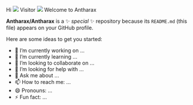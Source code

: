 Hi ![](https://profile-counter.glitch.me/Antharax/count.svg) Visitor ![](https://user-images.githubusercontent.com/18350557/176309783-0785949b-9127-417c-8b55-ab5a4333674e.gif) Welcome to Antharax


**Antharax/Antharax** is a ✨ _special_ ✨ repository because its `README.md` (this file) appears on your GitHub profile.

Here are some ideas to get you started:

- 🔭 I’m currently working on ...
- 🌱 I’m currently learning ...
- 👯 I’m looking to collaborate on ...
- 🤔 I’m looking for help with ...
- 💬 Ask me about ...
- 📫 How to reach me: ...
- 😄 Pronouns: ...
- ⚡ Fun fact: ...
